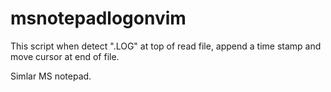 # msnotepadlogonvim

This script when detect ".LOG" at top of read file, append a time stamp and move cursor at end of file.

Simlar MS notepad.
